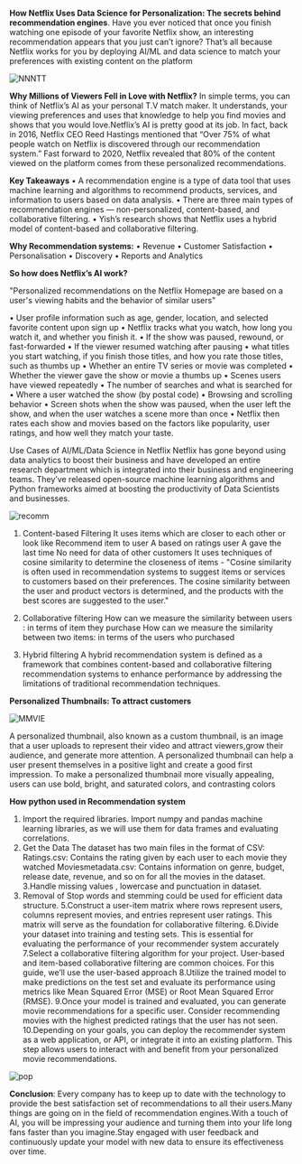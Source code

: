 **How Netflix Uses Data Science for Personalization: The secrets behind recommendation engines**.
Have you ever noticed that once you finish watching one episode of your favorite Netflix show, an interesting recommendation appears that you just can’t ignore? 
That’s all because Netflix works for you by deploying AI/ML and data science to match your preferences with existing content on the platform

![NNNTT](https://github.com/user-attachments/assets/affd6cb0-4a81-4905-bf9e-90f5367b97eb)


**Why Millions of Viewers Fell in Love with Netflix?**
In simple terms, you can think of Netflix’s AI as your personal T.V match maker. It understands, your viewing preferences and uses that knowledge to help you find movies and shows that you would love.Netflix’s AI is pretty good at its job. In fact, back in 2016, Netflix CEO Reed Hastings mentioned that “Over 75% of what people watch on Netflix is discovered through our recommendation system.”
Fast forward to 2020, Netflix revealed that 80% of the content viewed on the platform comes from these personalized recommendations.

**Key Takeaways**
•	A recommendation engine is a type of data tool that uses machine learning and algorithms to recommend products, services, and information to users based on data analysis.
•	There are three main types of recommendation engines — non-personalized, content-based, and  collaborative filtering. 
•	Yish’s research shows that Netflix uses a hybrid model of content-based and collaborative filtering.

**Why Recommendation systems:**
•	Revenue
•	Customer Satisfaction
•	Personalisation
•	Discovery
•	Reports and Analytics

**So how does Netflix’s AI work?**

"Personalized recommendations on the Netflix Homepage are based on a user's viewing habits and the behavior of similar users"

•	User profile information such as age, gender, location, and selected favorite content upon sign up
•	Netflix tracks what you watch, how long you watch it, and whether you finish it.
•	If the show was paused, rewound, or fast-forwarded
•	If the viewer resumed watching after pausing
•	what titles you start watching, if you finish those titles, and how you rate those titles, such as thumbs up
•	Whether an entire TV series or movie was completed
•	Whether the viewer gave the show or movie a thumbs up
•	Scenes users have viewed repeatedly
•	The number of searches and what is searched for
•	Where a user watched the show (by postal code)
•	Browsing and scrolling behavior
•	Screen shots when the show was paused, when the user left the show, and when the user watches a scene more than once
•	Netflix then rates each show and movies based on the factors like popularity, user ratings, and how well they match your taste.

Use Cases of AI/ML/Data Science in Netflix
Netflix has gone beyond using data analytics to boost their business and have developed an entire research department which is integrated into their business and engineering teams. 
They’ve released open-source machine learning algorithms and Python frameworks aimed at boosting the productivity of Data Scientists and businesses.

![recomm](https://github.com/user-attachments/assets/e1fb0935-1d00-4918-b480-c8e954616471)

1.	Content-based Filtering
It uses items which are closer to each other or look like
Recommend item to user A based on ratings user A gave the last time
No need for data of other customers
It uses techniques of cosine similarity to determine the closeness of items -
        "Cosine similarity is often used in recommendation systems to suggest items or services to customers based on their preferences.
         The cosine similarity between the user and product vectors is determined, and the products with the best scores are suggested to the user."

3.	Collaborative filtering
How can we measure the similarity between users : in terms of item they purchase
How can we measure the similarity between two items: in terms of the users who purchased

4. Hybrid filtering
A hybrid recommendation system is defined as a framework that combines content-based and collaborative filtering recommendation systems to enhance performance by addressing the limitations of traditional recommendation techniques.

**Personalized Thumbnails: To attract customers**

![MMVIE](https://github.com/user-attachments/assets/b897a26d-ca45-40dc-8f62-a5867e99c659)

A personalized thumbnail, also known as a custom thumbnail, is an image that a user uploads to represent their video and attract viewers,grow their audience, and generate more attention.
A personalized thumbnail can help a user present themselves in a positive light and create a good first impression.
To make a personalized thumbnail more visually appealing, users can use bold, bright, and saturated colors, and contrasting colors

**How python used in Recommendation system**

1. Import the required libraries.
Import numpy and pandas machine learning libraries, as we will use them for data frames and evaluating correlations.
2. Get the Data
The dataset has two main files in the format of CSV:
  Ratings.csv: Contains the rating given by each user to each movie they watched
  Moviesmetadata.csv: Contains information on genre, budget, release date, revenue, and so on for all the movies in the dataset.
3.Handle missing values , lowercase and punctuation in dataset.
4. Removal of Stop words and stemming could be used for efficient data structure.
5.Construct a user-item matrix where rows represent users, columns represent movies, and entries represent user ratings. This matrix will serve as the foundation for collaborative filtering.
6.Divide your dataset into training and testing sets. This is essential for evaluating the performance of your recommender system accurately
7.Select a collaborative filtering algorithm for your project. User-based and item-based collaborative filtering are common choices. For this guide, we’ll use the user-based approach
8.Utilize the trained model to make predictions on the test set and evaluate its performance using metrics like Mean Squared Error (MSE) or Root Mean Squared Error (RMSE).
9.Once your model is trained and evaluated, you can generate movie recommendations for a specific user. Consider recommending movies with the highest predicted ratings that the user has not seen.
10.Depending on your goals, you can deploy the recommender system as a web application, or API, or integrate it into an existing platform. This step allows users to interact with and benefit from your personalized movie recommendations.

![pop](https://github.com/user-attachments/assets/fbcdd351-d58b-4bae-a69b-badf78f24e27)



**Conclusion**:
Every company has to keep up to date with the technology to provide the best satisfaction set of recommendations to all their users.Many things are going on in the field of recommendation engines.With a touch of AI,
you will be impressing your audience and turning them into your life long fans faster than you imagine.Stay engaged with user feedback and continuously update your model with new data to ensure its effectiveness over time.



